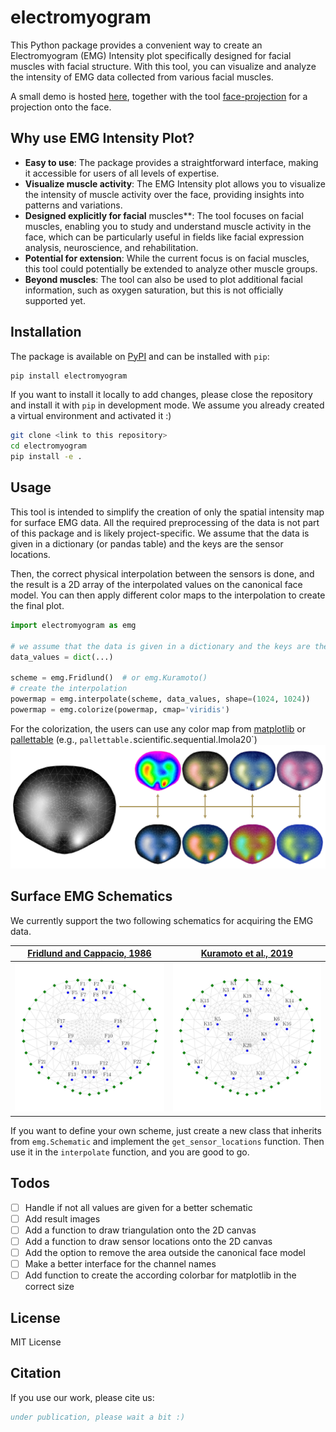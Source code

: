 # electromyogram

<!-- Create a teaser plot figure here -->

This Python package provides a convenient way to create an Electromyogram (EMG) Intensity plot specifically designed for facial muscles with facial structure. With this tool, you can visualize and analyze the intensity of EMG data collected from various facial muscles.

A small demo is hosted [here](www.semg.inf-cv.uni-jena.de), together with the tool [face-projection](https://github.com/cvjena/face-projection) for a projection onto the face.

## Why use EMG Intensity Plot?

- **Easy to use**: The package provides a straightforward interface, making it accessible for users of all levels of expertise.
- **Visualize muscle activity**: The EMG Intensity plot allows you to visualize the intensity of muscle activity over the face, providing insights into patterns and variations.
- **Designed explicitly for facial** muscles**: The tool focuses on facial muscles, enabling you to study and understand muscle activity in the face, which can be particularly useful in fields like facial expression analysis, neuroscience, and rehabilitation.
- **Potential for extension**: While the current focus is on facial muscles, this tool could potentially be extended to analyze other muscle groups.
- **Beyond muscles**: The tool can also be used to plot additional facial information, such as oxygen saturation, but this is not officially supported yet.

## Installation

The package is available on [PyPI](https://pypi.org/project/electromyogram/) and can be installed with `pip`:
  
```bash
pip install electromyogram
```

If you want to install it locally to add changes, please close the repository and install it with `pip` in development mode.
We assume you already created a virtual environment and activated it :)

```bash
git clone <link to this repository>
cd electromyogram
pip install -e .
```

## Usage

This tool is intended to simplify the creation of only the spatial intensity map for surface EMG data.
All the required preprocessing of the data is not part of this package and is likely project-specific.
We assume that the data is given in a dictionary (or pandas table) and the keys are the sensor locations.

Then, the correct physical interpolation between the sensors is done, and the result is a 2D array of the interpolated values on the canonical face model.
You can then apply different color maps to the interpolation to create the final plot.

```python
import electromyogram as emg

# we assume that the data is given in a dictionary and the keys are the sensor locations
data_values = dict(...)

scheme = emg.Fridlund()  # or emg.Kuramoto()
# create the interpolation
powermap = emg.interpolate(scheme, data_values, shape=(1024, 1024))
powermap = emg.colorize(powermap, cmap='viridis')
```

For the colorization, the users can use any color map from [matplotlib](https://matplotlib.org/stable/tutorials/colors/colormaps.html) or [pallettable](https://jiffyclub.github.io/palettable/) (e.g., `pallettable.`scientific.sequential.Imola20`)
![Colors](files/colorization.jpg)

## Surface EMG Schematics

We currently support the two following schematics for acquiring the EMG data.

| [Fridlund and Cappacio, 1986](https://pubmed.ncbi.nlm.nih.gov/3809364/) | [Kuramoto et al., 2019](https://onlinelibrary.wiley.com/doi/10.1002/npr2.12059) |
|---|---|
| ![Locations ](files/locations_fridlund.jpg)  |  ![Locations ](files/locations_kuramoto.jpg) |

If you want to define your own scheme, just create a new class that inherits from `emg.Schematic` and implement the `get_sensor_locations` function.
Then use it in the `interpolate` function, and you are good to go.

## Todos

- [ ] Handle if not all values are given for a better schematic
- [ ] Add result images
- [ ] Add a function to draw triangulation onto the 2D canvas
- [ ] Add a function to draw sensor locations onto the 2D canvas
- [ ] Add the option to remove the area outside the canonical face model
- [ ] Make a better interface for the channel names
- [ ] Add function to create the according colorbar for matplotlib in the correct size

## License

MIT License

## Citation

If you use our work, please cite us:

```bibtex
under publication, please wait a bit :)
```
